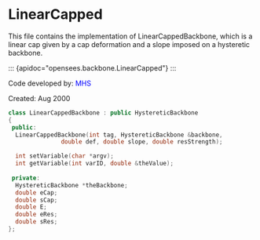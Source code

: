 # LinearCapped

This file contains the implementation of 
LinearCappedBackbone, which is a linear cap given by a
cap deformation and a slope imposed on a hysteretic backbone.

::: {apidoc="opensees.backbone.LinearCapped"}
:::


Code developed by: <span style="color:blue">MHS</span>

Created: Aug 2000


```cpp
class LinearCappedBackbone : public HystereticBackbone
{
 public:
  LinearCappedBackbone(int tag, HystereticBackbone &backbone,
		       double def, double slope, double resStrength);

  int setVariable(char *argv);
  int getVariable(int varID, double &theValue);
   
 private:
  HystereticBackbone *theBackbone;
  double eCap;
  double sCap;
  double E;
  double eRes;
  double sRes;
};
```
